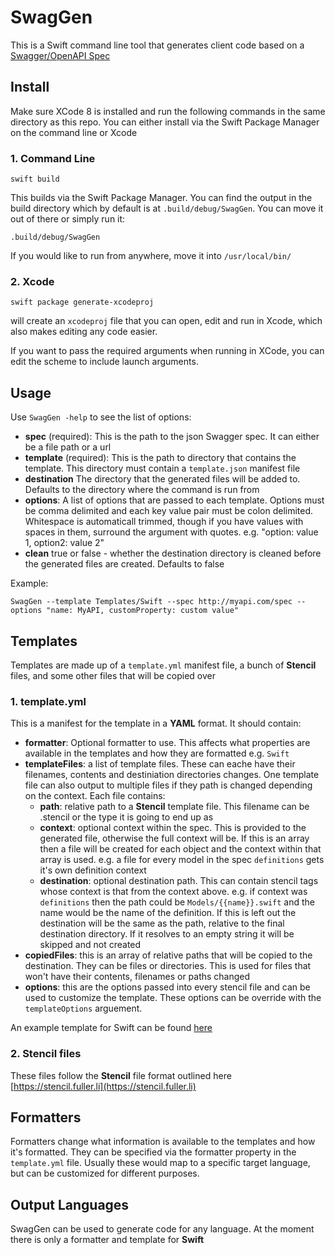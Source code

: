 # SwagGen

This is a Swift command line tool that generates client code based on a [Swagger/OpenAPI Spec](http://swagger.io)

## Install
Make sure XCode 8 is installed and run the following commands in the same directory as this repo. You can either install via the Swift Package Manager on the command line or Xcode

### 1. Command Line
```
swift build
```
This builds via the Swift Package Manager. You can find the output in the build directory which by default is at `.build/debug/SwagGen`. You can move it out of there or simply run it:

```
.build/debug/SwagGen
```
If you would like to run from anywhere, move it into `/usr/local/bin/`

### 2. Xcode
```
swift package generate-xcodeproj
```
will create an `xcodeproj` file that you can open, edit and run in Xcode, which also makes editing any code easier.

If you want to pass the required arguments when running in XCode, you can edit the scheme to include launch arguments.

## Usage
Use `SwagGen -help` to see the list of options:

- **spec** (required): This is the path to the json Swagger spec. It can either be a file path or a url
- **template** (required): This is the path to directory that contains the template. This directory must contain a `template.json` manifest file
- **destination** The directory that the generated files will be added to. Defaults to the directory where the command is run from
- **options**: A list of options that are passed to each template. Options must be comma delimited and each key value pair must be colon delimited. Whitespace is automaticall trimmed, though if you have values with spaces in them, surround the argument with quotes. e.g.  "option: value 1, option2: value 2"
- **clean** true or false - whether the destination directory is cleaned before the generated files are created. Defaults to false

Example:

```
SwagGen --template Templates/Swift --spec http://myapi.com/spec --options "name: MyAPI, customProperty: custom value"
```

## Templates
Templates are made up of a `template.yml` manifest file, a bunch of **Stencil** files, and some other files that will be copied over

### 1. template.yml
This is a manifest for the template in a **YAML** format. It should contain:

- **formatter**: Optional formatter to use. This affects what properties are available in the templates and how they are formatted e.g. `Swift`
- **templateFiles**: a list of template files. These can eache have their filenames, contents and destiniation directories changes. One template file can also output to multiple files if they path is changed depending on the context. Each file contains:
	- **path**: relative path to a **Stencil** template file. This filename can be .stencil or the type it is going to end up as
	- **context**: optional context within the spec. This is provided to the generated file, otherwise the full context will be. If this is an array then a file will be created for each object and the context within that array is used. e.g. a file for every model in the spec `definitions` gets it's own definition context 
	- **destination**: optional destination path. This can contain stencil tags whose context is that from the context above. e.g. if context was `definitions` then the path could be `Models/{{name}}.swift` and the name would be the name of the definition. If this is left out the destination will be the same as the path, relative to the final destination directory. If it resolves to an empty string it will be skipped and not created
- **copiedFiles**: this is an array of relative paths that will be copied to the destination. They can be files or directories. This is used for files that won't have their contents, filenames or paths changed
- **options**: this are the options passed into every stencil file and can be used to customize the template. These options can be override with the `templateOptions` arguement. 

An example template for Swift can be found [here](Templates/Swift/template.yml)

### 2. Stencil files
These files follow the **Stencil** file format outlined here [https://stencil.fuller.li](https://stencil.fuller.li)

## Formatters
Formatters change what information is available to the templates and how it's formatted. They can be specified via the formatter property in the `template.yml` file. Usually these would map to a specific target language, but can be customized for different purposes.

## Output Languages
SwagGen can be used to generate code for any language. At the moment there is only a formatter and template for **Swift**
